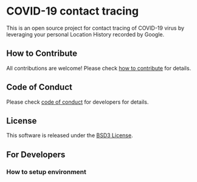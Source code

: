 # COVID-19 contact tracing
This is an open source project for contact tracing of COVID-19 virus by leveraging your personal Location History recorded by Google.

## How to Contribute
All contributions are welcome! Please check [how to contribute](CONTRIBUTING.md) for details.

## Code of Conduct
Please check [code of conduct](CODE_OF_CONDUCT.md) for developers for details.

## License
This software is released under the [BSD3 License](LICENSE).

## For Developers
### How to setup environment
